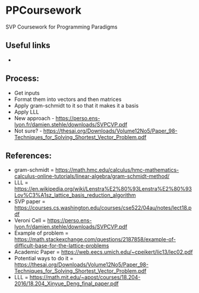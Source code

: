 # PPCoursework

SVP Coursework for Programming Paradigms

## Useful links
-

## Process:
- Get inputs
- Format them into vectors and then matrices
- Apply gram-schmidt to it so that it makes it a basis
- Apply LLL
- New approach - https://perso.ens-lyon.fr/damien.stehle/downloads/SVPCVP.pdf
- Not sure? - https://thesai.org/Downloads/Volume12No5/Paper_98-Techniques_for_Solving_Shortest_Vector_Problem.pdf

## References:
- gram-schmidt = https://math.hmc.edu/calculus/hmc-mathematics-calculus-online-tutorials/linear-algebra/gram-schmidt-method/
- LLL = https://en.wikipedia.org/wiki/Lenstra%E2%80%93Lenstra%E2%80%93Lov%C3%A1sz_lattice_basis_reduction_algorithm
- SVP paper = https://courses.cs.washington.edu/courses/cse522/04au/notes/lect18.pdf
- Veroni Cell = https://perso.ens-lyon.fr/damien.stehle/downloads/SVPCVP.pdf
- Example of problem = https://math.stackexchange.com/questions/2187858/example-of-difficult-base-for-the-lattice-problems
- Academic Paper = https://web.eecs.umich.edu/~cpeikert/lic13/lec02.pdf
- Potential ways to do it = https://thesai.org/Downloads/Volume12No5/Paper_98-Techniques_for_Solving_Shortest_Vector_Problem.pdf
- LLL = https://math.mit.edu/~apost/courses/18.204-2016/18.204_Xinyue_Deng_final_paper.pdf
